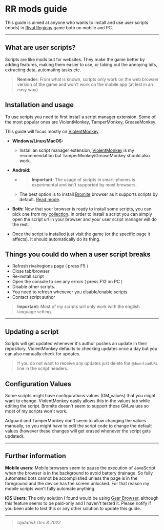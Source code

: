 # RR mods guide

This guide is aimed at anyone who wants to install and use user scripts (mods) in [Rival Regions][rr] game both on mobile and PC.

---

## What are user scripts?

Scripts are like mods but for websites. They make the game better by adding features, making them easier to use, or taking out the annoying bits, extracting data, automating tasks etc.

> **Reminder:** From what is known, scripts only work on the web browser version of the game and won't work on the mobile app (at lest in an easy way).

## Installation and usage

To use scripts you need to first install a script manager extension. Some of the most popular ones are ViolentMonkey, TamperMonkey, GreaseMonkey.

This guide will focus mostly on [ViolentMonkey][vm].

- **Windows/Linux/MacOS:**

  - Install an script manager extension, [ViolentMonkey][vm] is my recommendation but TamperMonkey/GreaseMonkey should also work.

- **Android:**

  - > **Important:** The usage of scripts in smart-phones is experimental and isn't supported by most browsers.
  - The best option is to install [Bromite](https://www.bromite.org/) browser as it supports scripts by default. [Read mode](https://telegra.ph/How-to-install-user-scripts-on-Android-using-Bromite-05-14).

- **Both:** Now that your browser is ready to install some scripts, you can pick one from my [collection][scripts]. In order to install a script you can simply open the script url in your browser and your user script manager will do the rest.

- Once the script is installed just visit the game (or the specific page it affects). It should automatically do its thing.

## Things you could do when a user script breaks

- Refresh rivalregions page ( press F5 )
- Close tab/browser
- Re-install script
- Open the console to see any errors ( press F12 on PC )
- Disable other scripts.
- You need to refresh whenever you disable/enable scripts
- Contact script author

> **Important:** Most of my scripts will only work with the english language setting.

---

## Updating a script

Scripts will get updated whenever it's author pushes an update in their repository. ViolentMonkey defaults to checking updates once a day but you can also manually check for updates.

> If you do not want to receive any updates just delete the `@downloadURL` line in the script headers.

## Configuration Values

Some scripts might have configurations values (GM_values) that you might want to change. ViolentMonkey easily allows this in the values tab while editing the script. Bromite doesn't seem to support these GM_values so most of my scripts won't work.

Adguard and TamperMonkey don't seem to allow changing the values manually, so you might have to edit the script code to change the default values (however these changes will get erased whenever the script gets updated).

---

## Further information

**Mobile users:** Mobile browsers seem to pause the execution of JavaScript when the browser is in the background to avoid battery drainage. So fully automated bots cannot be accomplished unless the page is in the foreground and the device has the screen unlocked. For that reason my mobile scripts won't fully automate anything.

**iOS Users:** The only solution I found would be using [Gear Browser][gear], although this feature seems to be paid-only and I haven't tested it. Please notify if you been able to test this or any other solution to update this guide.

[rr]: https://rivalregions.com
[kiwi]: https://play.google.com/store/apps/details?id=com.kiwibrowser.browser
[vm]: https://chrome.google.com/webstore/detail/violentmonkey/jinjaccalgkegednnccohejagnlnfdag
[values]: https://raw.githubusercontent.com/pbl0/refill_gold_rr/master/values.jpg
[adguard]: https://adguard.com/es/adguard-android/overview.html
[scripts]: https://rr-tools.eu/mods
[gear]: https://apps.apple.com/us/app/gear-browser/id1458962238
[stylus]: https://github.com/openstyles/stylus#releases

---

> _Updated: Dec 8 2022_
